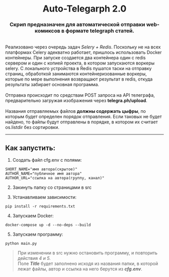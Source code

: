 <h1 align="center"> Auto-Telegarph 2.0</h1>

<h3 align="center"> Скрип предназначен для автоматической отправки web-комиксов в формате telegraph статей.</h3>

\
Реализовано через очередь задач _Selery + Redis_. Поскольку не на всех платформах Celery адекватно работает, пришлось использовать Docker контейнеры.
При запуске создается два контейнера один с redis сервером и один с копией проекта, в котором запускаются воркеры selery. С локального устройства в Redis пушатся таски на отправку страниц, обработкой занимаются контейнеризованные воркеры, которые по мере выполнения возвращают результат в redis, откуда результаты забирает основная программа.\
\
Отправка происходит по средствам POST запроса на API телеграфа, предварительно загружая изображения через **telegra.ph/upload**.\
\
Названия отправляемых файлов **должны содержать цыфры**, по которым будет определен порядок отправления. Если таковых не будет найдено, то файлы будут отправлены в порядке, в котором их считает os.listdir без сортировки.

---
## Как запустить:

1. Создать файл cfg.env с полями:
```
SHORT_NAME="имя автора(скрытое)"
AUTHOR_NAME="публичное имя автора"
AUTHOR_URL="ссылка на автора(группу, канал)"
```
2. Закинуть папку со страницами в src

3. Устанавливаем зависимости:
```
pip install -r requirements.txt
```
4. Запускаем Docker:
```
docker-compose up -d --no-deps --build
```
5. Запускаем программу:
```
python main.py
```
> При изменении в src нужно остановить программу, и повторить действия _4 и 5._\
Поле **_Title_** будет заполнено исходя из названия папки, в которой лежат файлы, автор и ссылка на него берутся из _**cfg.env**_.
